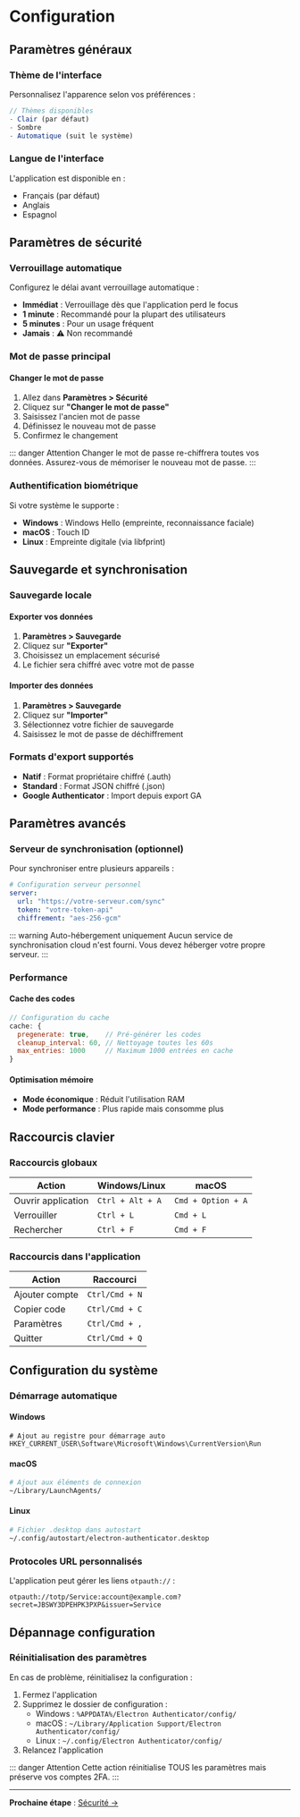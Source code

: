 # Configuration

## Paramètres généraux

### Thème de l'interface

Personnalisez l'apparence selon vos préférences :

```javascript
// Thèmes disponibles
- Clair (par défaut)
- Sombre
- Automatique (suit le système)
```

### Langue de l'interface

L'application est disponible en :
- Français (par défaut)
- Anglais
- Espagnol

## Paramètres de sécurité

### Verrouillage automatique

Configurez le délai avant verrouillage automatique :
- **Immédiat** : Verrouillage dès que l'application perd le focus
- **1 minute** : Recommandé pour la plupart des utilisateurs
- **5 minutes** : Pour un usage fréquent
- **Jamais** : ⚠️ Non recommandé

### Mot de passe principal

#### Changer le mot de passe

1. Allez dans **Paramètres > Sécurité**
2. Cliquez sur **"Changer le mot de passe"**
3. Saisissez l'ancien mot de passe
4. Définissez le nouveau mot de passe
5. Confirmez le changement

::: danger Attention
Changer le mot de passe re-chiffrera toutes vos données. Assurez-vous de mémoriser le nouveau mot de passe.
:::

### Authentification biométrique

Si votre système le supporte :
- **Windows** : Windows Hello (empreinte, reconnaissance faciale)
- **macOS** : Touch ID
- **Linux** : Empreinte digitale (via libfprint)

## Sauvegarde et synchronisation

### Sauvegarde locale

#### Exporter vos données

1. **Paramètres > Sauvegarde**
2. Cliquez sur **"Exporter"**
3. Choisissez un emplacement sécurisé
4. Le fichier sera chiffré avec votre mot de passe

#### Importer des données

1. **Paramètres > Sauvegarde**
2. Cliquez sur **"Importer"**
3. Sélectionnez votre fichier de sauvegarde
4. Saisissez le mot de passe de déchiffrement

### Formats d'export supportés

- **Natif** : Format propriétaire chiffré (.auth)
- **Standard** : Format JSON chiffré (.json)
- **Google Authenticator** : Import depuis export GA

## Paramètres avancés

### Serveur de synchronisation (optionnel)

Pour synchroniser entre plusieurs appareils :

```yaml
# Configuration serveur personnel
server:
  url: "https://votre-serveur.com/sync"
  token: "votre-token-api"
  chiffrement: "aes-256-gcm"
```

::: warning Auto-hébergement uniquement
Aucun service de synchronisation cloud n'est fourni. Vous devez héberger votre propre serveur.
:::

### Performance

#### Cache des codes

```javascript
// Configuration du cache
cache: {
  pregenerate: true,    // Pré-générer les codes
  cleanup_interval: 60, // Nettoyage toutes les 60s
  max_entries: 1000     // Maximum 1000 entrées en cache
}
```

#### Optimisation mémoire

- **Mode économique** : Réduit l'utilisation RAM
- **Mode performance** : Plus rapide mais consomme plus

## Raccourcis clavier

### Raccourcis globaux

| Action | Windows/Linux | macOS |
|--------|---------------|-------|
| Ouvrir application | `Ctrl + Alt + A` | `Cmd + Option + A` |
| Verrouiller | `Ctrl + L` | `Cmd + L` |
| Rechercher | `Ctrl + F` | `Cmd + F` |

### Raccourcis dans l'application

| Action | Raccourci |
|--------|-----------|
| Ajouter compte | `Ctrl/Cmd + N` |
| Copier code | `Ctrl/Cmd + C` |
| Paramètres | `Ctrl/Cmd + ,` |
| Quitter | `Ctrl/Cmd + Q` |

## Configuration du système

### Démarrage automatique

#### Windows
```batch
# Ajout au registre pour démarrage auto
HKEY_CURRENT_USER\Software\Microsoft\Windows\CurrentVersion\Run
```

#### macOS
```bash
# Ajout aux éléments de connexion
~/Library/LaunchAgents/
```

#### Linux
```bash
# Fichier .desktop dans autostart
~/.config/autostart/electron-authenticator.desktop
```

### Protocoles URL personnalisés

L'application peut gérer les liens `otpauth://` :

```
otpauth://totp/Service:account@example.com?secret=JBSWY3DPEHPK3PXP&issuer=Service
```

## Dépannage configuration

### Réinitialisation des paramètres

En cas de problème, réinitialisez la configuration :

1. Fermez l'application
2. Supprimez le dossier de configuration :
   - Windows : `%APPDATA%/Electron Authenticator/config/`
   - macOS : `~/Library/Application Support/Electron Authenticator/config/`
   - Linux : `~/.config/Electron Authenticator/config/`
3. Relancez l'application

::: danger Attention
Cette action réinitialise TOUS les paramètres mais préserve vos comptes 2FA.
:::

---

**Prochaine étape** : [Sécurité →](/guide/security)